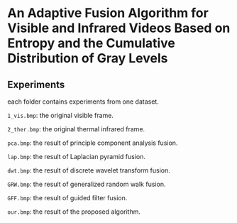 # An Adaptive Fusion Algorithm for Visible and Infrared Videos Based on Entropy and the Cumulative Distribution of Gray Levels

## Experiments

each folder contains experiments from one dataset.

`1_vis.bmp`: the original visible frame.

`2_ther.bmp`: the original thermal infrared frame.

`pca.bmp`: the result of principle component analysis fusion.

`lap.bmp`: the result of Laplacian pyramid fusion.

`dwt.bmp`: the result of discrete wavelet transform fusion.

`GRW.bmp`: the result of generalized random walk fusion.

`GFF.bmp`: the result of guided filter fusion.

`our.bmp`: the result of the proposed algorithm.
